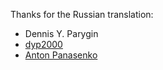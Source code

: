 Thanks for the Russian translation:

* Dennis Y. Parygin 
* [dyp2000](https://github.com/dyp2000)
* [Anton Panasenko](https://github.com/dieu)